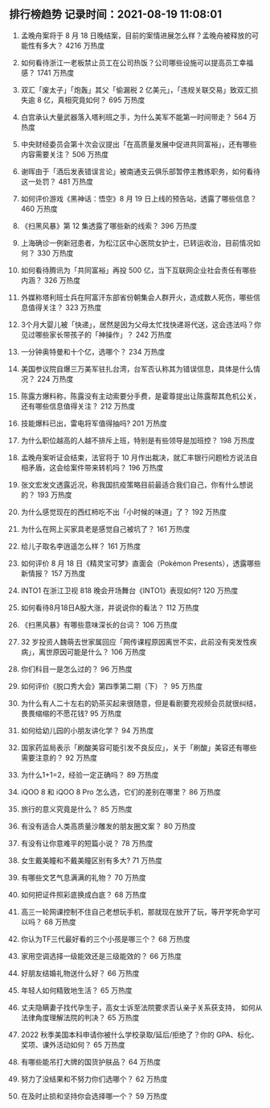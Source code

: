 
## 排行榜趋势 记录时间：2021-08-19 11:08:01
  
  1. 孟晚舟案将于 8 月 18 日晚结案，目前的案情进展怎么样？孟晚舟被释放的可能性有多大？ 4216 万热度
    
  2. 如何看待浙江一老板禁止员工在公司热饭？公司哪些设施可以提高员工幸福感？ 1741 万热度
    
  3. 双汇「废太子」「炮轰」其父「偷漏税 2 亿美元」，「违规关联交易」致双汇损失逾 8 亿，真相究竟如何？ 695 万热度
    
  4. 白宫承认大量武器落入塔利班之手，为什么美军不能第一时间带走？ 564 万热度
    
  5. 中央财经委员会第十次会议提出「在高质量发展中促进共同富裕」，还有哪些内容需要关注？ 506 万热度
    
  6. 谢晖由于「酒后发表错误言论」被南通支云俱乐部暂停主教练职务，如何看待这一处罚？ 481 万热度
    
  7. 如何评价游戏《黑神话：悟空》8 月 19 日上线的预告站，透露了哪些信息？ 460 万热度
    
  8. 《扫黑风暴》第 12 集透露了哪些新的线索？ 396 万热度
    
  9. 上海确诊一例新冠患者，为松江区中心医院女护士，已转运收治，目前情况如何？ 330 万热度
    
  10. 如何看待腾讯为「共同富裕」再投 500 亿，当下互联网企业社会责任有哪些内涵？ 326 万热度
    
  11. 外媒称塔利班士兵在阿富汗东部省份朝集会人群开火，造成数人死伤，哪些信息值得关注？ 323 万热度
    
  12. 3个月大婴儿被「快递」，居然是因为父母太忙找快递哥代送，这会违法吗？你见过哪些家长带孩子的「神操作」？ 242 万热度
    
  13. 一分钟奥特曼和十个亿，选哪个？ 234 万热度
    
  14. 美国参议院自爆三万美军驻扎台湾，台军否认称其为错误信息，具体是什么情况？ 224 万热度
    
  15. 陈露方爆料称，陈露没有主动索要分手费，是霍尊提出让陈露帮其危机公关，还有哪些信息值得关注？ 212 万热度
    
  16. 技能爆料已出，雷电将军值得抽吗? 201 万热度
    
  17. 为什么职位越高的人越不排斥上班，特别是有些领导是加班控？ 198 万热度
    
  18. 孟晚舟案听证会结束，法官将于 10 月作出裁决，就汇丰银行问题检方说法自相矛盾，这会给案件带来转机吗？ 196 万热度
    
  19. 张文宏发文透露近况，称我国抗疫策略目前最适合我们自己，你有什么想说的？ 193 万热度
    
  20. 为什么感觉现在的西红柿吃不出「小时候的味道」了？ 192 万热度
    
  21. 为什么在网上买家具老是感觉自己被坑了？ 161 万热度
    
  22. 给儿子取名李逍遥怎么样？ 161 万热度
    
  23. 如何评价 8 月 18 日《精灵宝可梦》直面会（Pokémon Presents），透露哪些新情报？ 157 万热度
    
  24. INTO1 在浙江卫视 818 晚会开场舞台《INTO1》表现如何? 120 万热度
    
  25. 如何看待8月18日A股大涨，并说说你的看法？ 112 万热度
    
  26. 《扫黑风暴》有哪些意味深长的台词？ 106 万热度
    
  27. 32 岁投资人魏萌去世家属回应「网传课程原因离世不实，此前没有突发性疾病」，离世原因可能是什么？ 106 万热度
    
  28. 你们科目一是怎么过的？ 96 万热度
    
  29. 如何评价《脱口秀大会》第四季第二期（下）？ 95 万热度
    
  30. 为什么有人二十左右的奶茶买起来很随意，但是看剧要充视频会员就很纠结，畏畏缩缩的不愿花钱? 95 万热度
    
  31. 如何给幼儿园的小朋友讲化学？ 94 万热度
    
  32. 国家药监局表示「刷酸美容可能引发不良反应」，关于「刷酸」美容还有哪些需要注意的？ 92 万热度
    
  33. 为什么1+1=2，经验一定正确吗？ 89 万热度
    
  34. iQOO 8 和 iQOO 8 Pro 怎么选，它们的差别在哪里？ 86 万热度
    
  35. 旅行的意义究竟是什么？ 85 万热度
    
  36. 有没有适合人类高质量沙雕发的朋友圈文案？ 80 万热度
    
  37. 有没有让你意难平的短篇小说？ 78 万热度
    
  38. 女生戴美瞳和不戴美瞳区别有多大? 71 万热度
    
  39. 有哪些文艺气息满满的礼物？ 70 万热度
    
  40. 如何把证件照彩底换成白底？ 68 万热度
    
  41. 高三一轮网课控制不住自己老想玩手机，那就现在放开了玩，等开学死命学可以吗？ 68 万热度
    
  42. 你认为TF三代最好看的三个小孩是哪三个？ 68 万热度
    
  43. 家用空调选择一级能效还是三级能效的？ 66 万热度
    
  44. 好朋友结婚礼物送什么好？ 66 万热度
    
  45. 年轻人如何精致地生活？ 65 万热度
    
  46. 丈夫隐瞒妻子找代孕生子，高女士诉至法院要求否认亲子关系获支持， 如何从法律角度理解法院的判决？ 65 万热度
    
  47. 2022 秋季美国本科申请你被什么学校录取/延后/拒绝了？你的 GPA、标化、奖项、课外活动如何？ 65 万热度
    
  48. 有哪些能吊打大牌的国货护肤品？ 64 万热度
    
  49. 努力了没结果和不努力你们选哪个？ 62 万热度
    
  50. 在及时止损和坚持你会选择哪一个？ 59 万热度
    